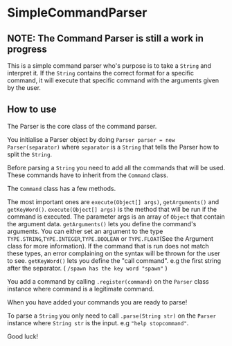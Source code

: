 # SimpleCommandParser
## NOTE: The Command Parser is still a work in progress

This is a simple command parser who's purpose is to take a `String` and interpret it. If the `String` contains the correct format for a specific command, it will execute that specific command with the arguments given by the user.

## How to use

The Parser is the core class of the command parser.

You initialise a Parser object by doing `Parser parser = new Parser(separator)` where ``separator`` is a `String` that tells the Parser how to split the `String`.

Before parsing a `String` you need to add all the commands that will be used. These commands have to inherit from the `Command` class. 

The `Command` class has a few methods. 

The most important ones are `execute(Object[] args)`, `getArguments()` and `getKeyWord()`.
`execute(Object[] args)` is the method that will be run if the command is executed. The parameter args is an array of `Object` that contain the argument data. 
`getArguments()` lets you define the command's arguments. You can either set an argument to the type `TYPE.STRING`,`TYPE.INTEGER`,`TYPE.BOOLEAN` or `TYPE.FLOAT`(See the Argument class for more information). If the command that is run does not match these types, an error complaining on the syntax will be thrown for the user to see. 
`getKeyWord()` lets you define the "call command". e.g the first string after the separator. ( `/spawn has the key word "spawn"` )

You add a command by calling `.register(command)` on the `Parser` class instance where command is a legitimate command.

When you have added your commands you are ready to parse!

To parse a `String` you only need to call `.parse(String str)` on the `Parser` instance where `String str` is the input. e.g `"help stopcommand"`.


Good luck!
